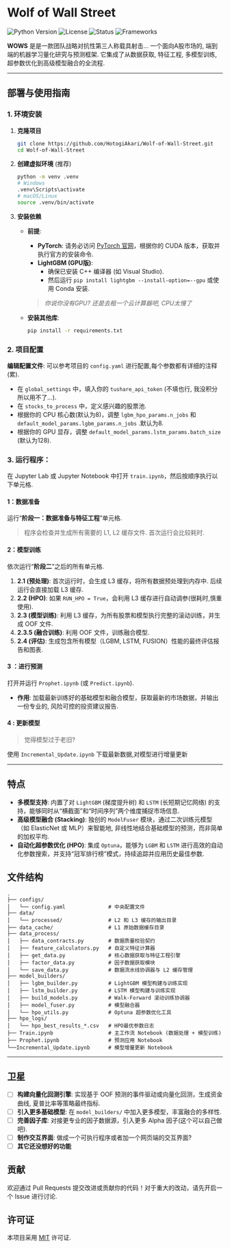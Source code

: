 # Wolf of Wall Street

![Python Version](https://img.shields.io/badge/Python-3.13-blue.svg)
![License](https://img.shields.io/badge/License-MIT-green.svg)
![Status](https://img.shields.io/badge/Status-Stable-brightgreen.svg)
![Frameworks](https://img.shields.io/badge/Frameworks-PyTorch_|_LightGBM_|_Scikit--learn-orange.svg)

**WOWS** 是是一款团队战略对抗性第三人称载具射击... 一个面向A股市场的, 端到端的机器学习量化研究与预测框架. 它集成了从数据获取, 特征工程, 多模型训练, 超参数优化到高级模型融合的全流程.

---

## 部署与使用指南

### 1. 环境安装

1.  **克隆项目**
    ```bash
    git clone https://github.com/HotogiAkari/Wolf-of-Wall-Street.git
    cd Wolf-of-Wall-Street
    ```

2.  **创建虚拟环境** (推荐)
    ```bash
    python -m venv .venv
    # Windows
    .venv\Scripts\activate
    # macOS/Linux
    source .venv/bin/activate
    ```

3.  **安装依赖**
    *   **前提**:
        *   **PyTorch**: 请务必访问 [PyTorch 官网](https://pytorch.org/get-started/locally/)，根据你的 CUDA 版本，获取并执行官方的安装命令. 
        *   **LightGBM (GPU版)**:
            *   确保已安装 C++ 编译器 (如 Visual Studio). 
            *   然后运行 `pip install lightgbm --install-option=--gpu` 或使用 Conda 安装. 

        > *你说你没有GPU? 还是去租一个云计算器吧, CPU太慢了*
    *   **安装其他库**:
        ```bash
        pip install -r requirements.txt
        ```

### 2. 项目配置

**编辑配置文件**: 可以参考项目的 `config.yaml` 进行配置,每个参数都有详细的注释(累). 
*  在 `global_settings` 中，填入你的 `tushare_api_token` (不填也行, 我没积分所以用不了...). 
*  在 `stocks_to_process` 中，定义感兴趣的股票池. 
*  根据你的 CPU 核心数(默认为8)，调整 `lgbm_hpo_params.n_jobs` 和 `default_model_params.lgbm_params.n_jobs` .默认为8. 
*  根据你的 GPU 显存，调整 `default_model_params.lstm_params.batch_size` (默认为128). 

### 3. 运行程序：

在 Jupyter Lab 或 Jupyter Notebook 中打开 `train.ipynb`，然后按顺序执行以下单元格. 

#### **1：数据准备**
运行“**阶段一：数据准备与特征工程**”单元格. 

> 程序会检查并生成所有需要的 L1, L2 缓存文件. 首次运行会比较耗时. 

#### **2：模型训练**
依次运行“**阶段二**”之后的所有单元格. 

1.  **2.1 (预处理)**: 首次运行时，会生成 L3 缓存，将所有数据预处理到内存中. 后续运行会直接加载 L3 缓存. 
2.  **2.2 (HPO)**: 如果 `RUN_HPO = True`，会利用 L3 缓存进行自动调参(很耗时,慎重使用). 
3.  **2.3 (模型训练)**: 利用 L3 缓存，为所有股票和模型执行完整的滚动训练，并生成 OOF 文件. 
4.  **2.3.5 (融合训练)**: 利用 OOF 文件，训练融合模型. 
5.  **2.4 (评估)**: 生成包含所有模型（LGBM, LSTM, FUSION）性能的最终评估报告和图表. 

#### **3 ：进行预测**
打开并运行 `Prophet.ipynb` (或 `Predict.ipynb`). 
*   **作用**: 加载最新训练好的基础模型和融合模型，获取最新的市场数据，并输出一份专业的, 风险可控的投资建议报告. 

#### **4 : 更新模型**
> 觉得模型过于老旧?

使用 `Incremental_Update.ipynb` 下载最新数据,对模型进行增量更新
 
---

## 特点

*   **多模型支持**: 内置了对 `LightGBM` (梯度提升树) 和 `LSTM` (长短期记忆网络) 的支持，能够同时从“横截面”和“时间序列”两个维度捕捉市场信息. 
*   **高级模型融合 (Stacking)**: 独创的 `ModelFuser` 模块，通过二次训练元模型（如 ElasticNet 或 MLP）来智能地, 非线性地结合基础模型的预测，而非简单的加权平均. 
*   **自动化超参数优化 (HPO)**: 集成 `Optuna`，能够为 `LGBM` 和 `LSTM` 进行高效的自动化参数搜索，并支持“冠军排行榜”模式，持续追踪并应用历史最佳参数. 


## 文件结构


```
.
├── configs/
│   └── config.yaml              # 中央配置文件
├── data/
│   └── processed/               # L2 和 L3 缓存的输出目录
├── data_cache/                  # L1 原始数据缓存目录
├── data_process/
│   ├── data_contracts.py        # 数据质量校验契约
│   ├── feature_calculators.py   # 自定义特征计算器
│   ├── get_data.py              # 核心数据获取与特征工程引擎
│   ├── factor_data.py           # 因子数据获取模块
│   └── save_data.py             # 数据流水线协调器与 L2 缓存管理
├── model_builders/
│   ├── lgbm_builder.py          # LightGBM 模型构建与训练实现
│   ├── lstm_builder.py          # LSTM 模型构建与训练实现
│   ├── build_models.py          # Walk-Forward 滚动训练协调器
│   ├── model_fuser.py           # 模型融合器
│   └── hpo_utils.py             # Optuna 超参数优化工具
├── hpo_logs/
│   └── hpo_best_results_*.csv   # HPO最优参数日志
├── Train.ipynb                  # 主工作流 Notebook (数据处理 + 模型训练)
├── Prophet.ipynb                # 预测应用 Notebook
└──Incremental_Update.ipynb      # 模型增量更新 Notebook
```

---

## 卫星

-   [ ] **构建向量化回测引擎**: 实现基于 OOF 预测的事件驱动或向量化回测，生成资金曲线, 夏普比率等策略最终指标. 
-   [ ] **引入更多基础模型**: 在 `model_builders/` 中加入更多模型，丰富融合的多样性. 
-   [ ] **完善因子库**: 对接更专业的因子数据源，引入更多 Alpha 因子(这个可以自己做吧). 
-   [ ] **制作交互界面**: 做成一个可执行程序或者加一个网页端的交互界面?
-   [ ] **其它还没想好的功能**

## 贡献

欢迎通过 Pull Requests 提交改进或贡献你的代码！对于重大的改动，请先开启一个 Issue 进行讨论. 

## 许可证

本项目采用 [MIT](https://choosealicense.com/licenses/mit/) 许可证. 